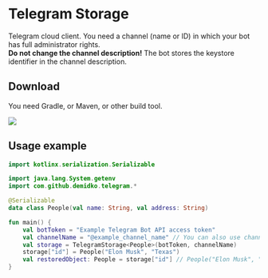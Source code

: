 # Telegram Storage

Telegram cloud client. You need a channel (name or ID) in which your bot has full administrator
rights.  
**Do not change the channel description!** The bot stores the keystore identifier in the channel
description.

## Download

You need Gradle, or Maven, or other build tool.

[![](https://jitpack.io/v/demidko/telegram-storage.svg)](https://jitpack.io/#demidko/channelstorage)

## Usage example

```kotlin
import kotlinx.serialization.Serializable

import java.lang.System.getenv
import com.github.demidko.telegram.*

@Serializable
data class People(val name: String, val address: String)

fun main() {
    val botToken = "Example Telegram Bot API access token"
    val channelName = "@example_channel_name" // You can also use channel id
    val storage = TelegramStorage<People>(botToken, channelName)
    storage["id"] = People("Elon Musk", "Texas")
    val restoredObject: People = storage["id"] // People("Elon Musk", "Texas")
}
```
